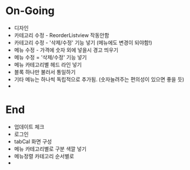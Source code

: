 # On-Going

- 디자인
- 카테고리 수정 - ReorderListview 작동안함
- 카테고리 수정 - '삭제/수정' 기능 넣기 (메뉴에도 변경이 되야함!)
- 메뉴 수정 - 가격에 숫자 외에 넣을시 경고 띄우기
- 메뉴 수정 = '삭제/수정' 기능 넣기
- 메뉴 카테고리별 헤드 라인 넣기
- 블록 하나만 불러서 통일하기
- 기타 메뉴는 하나씩 독립적으로 추가됨. (숫자늘려주는 편의성이 있으면 좋을 듯)
- 





# End

- 업데이트 체크
- 로그인
- tabCal 화면 구성
- 메뉴 카테고리별로 구분 색깔 넣기
- 메뉴정렬 카테고리 순서별로
- 

